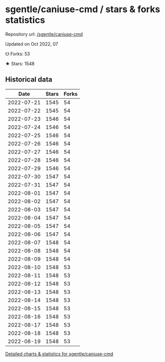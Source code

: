 # sgentle/caniuse-cmd / stars & forks statistics

Repository url: [/sgentle/caniuse-cmd](https://github.com/sgentle/caniuse-cmd)

Updated on Oct 2022, 07

☋ Forks: 53

★ Stars: 1548

## Historical data
| Date | Stars | Forks |
|------|-------|-------|
| 2022-07-21 | 1545 | 54 | 
| 2022-07-22 | 1545 | 54 | 
| 2022-07-23 | 1546 | 54 | 
| 2022-07-24 | 1546 | 54 | 
| 2022-07-25 | 1546 | 54 | 
| 2022-07-26 | 1546 | 54 | 
| 2022-07-27 | 1546 | 54 | 
| 2022-07-28 | 1546 | 54 | 
| 2022-07-29 | 1546 | 54 | 
| 2022-07-30 | 1547 | 54 | 
| 2022-07-31 | 1547 | 54 | 
| 2022-08-01 | 1547 | 54 | 
| 2022-08-02 | 1547 | 54 | 
| 2022-08-03 | 1547 | 54 | 
| 2022-08-04 | 1547 | 54 | 
| 2022-08-05 | 1547 | 54 | 
| 2022-08-06 | 1547 | 54 | 
| 2022-08-07 | 1548 | 54 | 
| 2022-08-08 | 1548 | 54 | 
| 2022-08-09 | 1548 | 54 | 
| 2022-08-10 | 1548 | 53 | 
| 2022-08-11 | 1548 | 53 | 
| 2022-08-12 | 1548 | 53 | 
| 2022-08-13 | 1548 | 53 | 
| 2022-08-14 | 1548 | 53 | 
| 2022-08-15 | 1548 | 53 | 
| 2022-08-16 | 1548 | 53 | 
| 2022-08-17 | 1548 | 53 | 
| 2022-08-18 | 1548 | 53 | 
| 2022-08-19 | 1548 | 53 | 


[Detailed charts & statistics for sgentle/caniuse-cmd](https://reviewgithub.com/rep/sgentle/caniuse-cmd)
